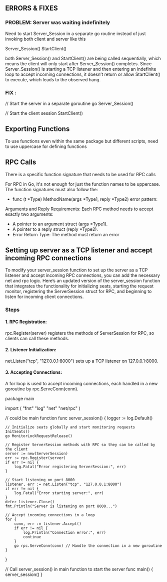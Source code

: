 ## ERRORS & FIXES 

### PROBLEM: Server was waiting indefinitely

Need to start Server_Session in a separate go routine instead of just invoking both client and server like this

Server_Session()
StartClient() 

both Server_Session() and StartClient() are being called sequentially, which means the client will only start after Server_Session() completes. Since Server_Session() is starting a TCP listener and then entering an indefinite loop to accept incoming connections, it doesn’t return or allow StartClient() to execute, which leads to the observed hang.

### FIX :

  // Start the server in a separate goroutine
  go Server_Session()

  // Start the client session
  StartClient()

## Exporting Functions

To use functions even within the same package but different scripts, need to use uppercase for defining functions

## RPC Calls
There is a specific function signature that needs to be used for RPC calls

For RPC in Go, it's not enough for just the function names to be uppercase. The function signatures must also follow the:

- func (t *Type) MethodName(args *Type1, reply *Type2) error pattern:

Arguments and Reply Requirements: Each RPC method needs to accept exactly two arguments:
- A pointer to an argument struct (args *Type1).
- A pointer to a reply struct (reply *Type2).
- Error Return Type: The method must return an error


## Setting up server as a TCP listener and accept incoming RPC connections
To modify your server_session function to set up the server as a TCP listener and accept incoming RPC connections,
you can add the necessary net and rpc logic. Here’s an updated version of the server_session function that integrates the functionality for 
initializing seats, starting the request monitor, registering the ServerSession struct for RPC, and beginning to listen for incoming client connections.

### Steps
#### 1. RPC Registration: 
rpc.Register(server) registers the methods of ServerSession for RPC, so clients can call these methods.
#### 2. Listener Initialization: 
net.Listen("tcp", "127.0.0.1:8000") sets up a TCP listener on 127.0.0.1:8000.
#### 3. Accepting Connections: 
A for loop is used to accept incoming connections, each handled in a new goroutine by rpc.ServeConn(conn).


package main

import (
	"fmt"
	"log"
	"net"
	"net/rpc"
)

// could be main function
func server_session() {
	logger := log.Default()

	// Initialize seats globally and start monitoring requests
	InitSeats()
	go MonitorLockRequestRelease()

	// Register ServerSession methods with RPC so they can be called by the client
	server := new(ServerSession)
	err := rpc.Register(server)
	if err != nil {
		log.Fatal("Error registering ServerSession:", err)
	}

	// Start listening on port 8000
	listener, err := net.Listen("tcp", "127.0.0.1:8000")
	if err != nil {
		log.Fatal("Error starting server:", err)
	}
	defer listener.Close()
	fmt.Println("Server is listening on port 8000...")

	// Accept incoming connections in a loop
	for {
		conn, err := listener.Accept()
		if err != nil {
			log.Println("Connection error:", err)
			continue
		}
		go rpc.ServeConn(conn) // Handle the connection in a new goroutine
	}
 }

// Call server_session() in main function to start the server
func main() {
	server_session()
}

